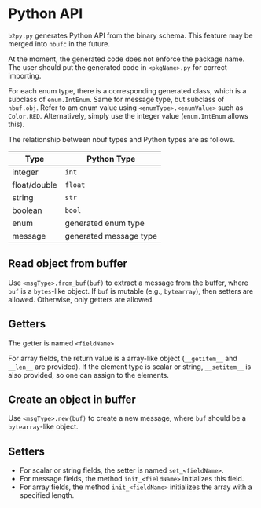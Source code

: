 # Python API

`b2py.py` generates Python API from the binary schema.  This feature may be merged into `nbufc` in the future.

At the moment, the generated code does not enforce the package name.
The user should put the generated code in `<pkgName>.py` for correct importing.

For each enum type, there is a corresponding generated class, which is a subclass of `enum.IntEnum`.
Same for message type, but subclass of `nbuf.obj`.
Refer to am enum value using `<enumType>.<enumValue>` such as `Color.RED`.
Alternatively, simply use the integer value (`enum.IntEnum` allows this).

The relationship between nbuf types and Python types are as follows.

| Type          | Python Type |
|---------------|-------------|
| integer       | `int`       |
| float/double  | `float`     |
| string        | `str`       |
| boolean       | `bool`      |
| enum          | generated enum type    |
| message       | generated message type |

## Read object from buffer
Use `<msgType>.from_buf(buf)` to extract a message from the buffer, where `buf` is a `bytes`-like object.
If `buf` is mutable (e.g., `bytearray`), then setters are allowed.  Otherwise, only getters are allowed.

## Getters

The getter is named `<fieldName>`

For array fields, the return value is a array-like object (`__getitem__` and `__len__` are provided).
If the element type is scalar or string, `__setitem__` is also provided, so one can assign to the
elements.

## Create an object in buffer
Use `<msgType>.new(buf)` to create a new message, where `buf` should be a `bytearray`-like object.

## Setters

* For scalar or string fields, the setter is named `set_<fieldName>`.
* For message fields, the method `init_<fieldName>` initializes this field.
* For array fields, the method `init_<fieldName>` initializes the array with a specified length.
